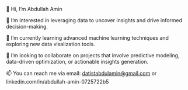 👋 Hi, I’m Abdullah Amin

👀 I’m interested in leveraging data to uncover insights and drive informed decision-making.

🌱 I’m currently learning advanced machine learning techniques and exploring new data visalization tools.

💞️ I’m looking to collaborate on projects that involve predictive modeling, data-driven optimization, or actionable insights generation.

📫 You can reach me via email: datistabdulamin@gmail.com or linkedin.com/in/abdullah-amin-0725722b5
